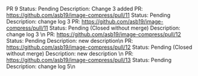PR 9 Status: Pending
Description: Change 3 added
PR: https://github.com/asb19/image-compress/pull/11 Status: Pending
Description: change log 3
PR: https://github.com/asb19/image-compress/pull/11 Status: Pending (Closed without merge)
Description: change log 3 \n
PR: https://github.com/asb19/image-compress/pull/12 Status: Pending
Description: new description\n
PR: https://github.com/asb19/image-compress/pull/12 Status: Pending (Closed without merge)
Description: new description \n
PR: https://github.com/asb19/image-compress/pull/13 Status: Pending
Description: change log 5\n
